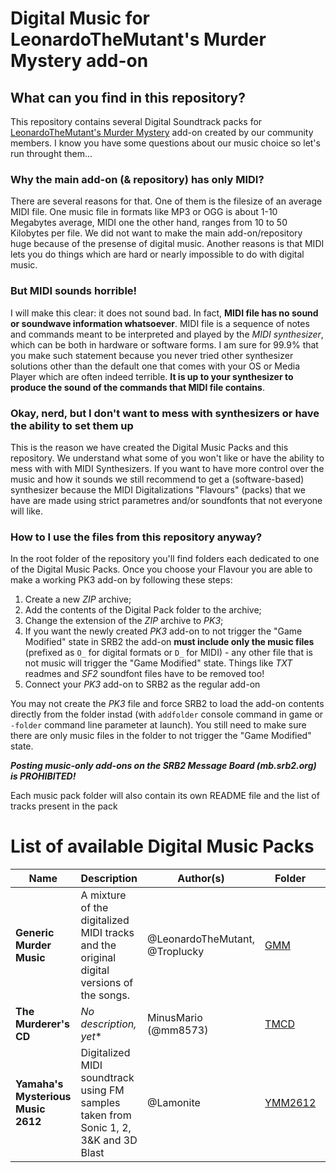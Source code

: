 # Digital Music for LeonardoTheMutant's Murder Mystery add-on

## What can you find in this repository?
This repository contains several Digital Soundtrack packs for [LeonardoTheMutant's Murder Mystery](https://github.com/LeonardoTheMutant/SRB2-Murder-Mystery) add-on created by our community members. I know you have some questions about our music choice so let's run throught them...

### Why the main add-on (& repository) has only MIDI?
There are several reasons for that. One of them is the filesize of an average MIDI file. One music file in formats like MP3 or OGG is about 1-10 Megabytes average, MIDI one the other hand, ranges from 10 to 50 Kilobytes per file. We did not want to make the main add-on/repository huge because of the presense of digital music. Another reasons is that MIDI lets you do things which are hard or nearly impossible to do with digital music.

### But MIDI sounds horrible!
I will make this clear: it does not sound bad. In fact, **MIDI file has no sound or soundwave information whatsoever**. MIDI file is a sequence of notes and commands meant to be interpreted and played by the *MIDI synthesizer*, which can be both in hardware or software forms. I am sure for 99.9% that you make such statement because you never tried other synthesizer solutions other than the default one that comes with your OS or Media Player which are often indeed terrible. **It is up to your synthesizer to produce the sound of the commands that MIDI file contains**.

### Okay, nerd, but I don't want to mess with synthesizers or have the ability to set them up
This is the reason we have created the Digital Music Packs and this repository. We understand what some of you won't like or have the ability to mess with with MIDI Synthesizers. If you want to have more control over the music and how it sounds we still recommend to get a (software-based) synthesizer because the MIDI Digitalizations "Flavours" (packs) that we have are made using strict parametres and/or soundfonts that not everyone will like.

### How to I use the files from this repository anyway?
In the root folder of the repository you'll find folders each dedicated to one of the Digital Music Packs. Once you choose your Flavour you are able to make a working PK3 add-on by following these steps:
1. Create a new *ZIP* archive;
2. Add the contents of the Digital Pack folder to the archive;
3. Change the extension of the *ZIP* archive to *PK3*;
4. If you want the newly created *PK3* add-on to not trigger the "Game Modified" state in SRB2 the add-on **must include only the music files** (prefixed as `O_` for digital formats or `D_` for MIDI) - any other file that is not music will trigger the "Game Modified" state. Things like *TXT* readmes and *SF2* soundfont files have to be removed too!
5. Connect your *PK3* add-on to SRB2 as the regular add-on

You may not create the *PK3* file and force SRB2 to load the add-on contents directly from the folder instad (with `addfolder` console command in game or `-folder` command line parameter at launch). You still need to make sure there are only music files in the folder to not trigger the "Game Modified" state.

***Posting music-only add-ons on the SRB2 Message Board (mb.srb2.org) is PROHIBITED!***

Each music pack folder will also contain its own README file and the list of tracks present in the pack

# List of available Digital Music Packs

| Name | Description | Author(s) | Folder | Size |
| --- | --- | --- | --- | --- |
| **Generic Murder Music** | A mixture of the digitalized MIDI tracks and the original digital versions of the songs. | @LeonardoTheMutant, @Troplucky | [GMM](./GMM/) | 276 MB |
| **The Murderer's CD** | *No description, yet** | MinusMario (@mm8573) | [TMCD](./TMCD/) | 66.6 MB |
| **Yamaha's Mysterious Music 2612** | Digitalized MIDI soundtrack using FM samples taken from Sonic 1, 2, 3&K and 3D Blast | @Lamonite | [YMM2612](./YMM2612/) | 243 MB |